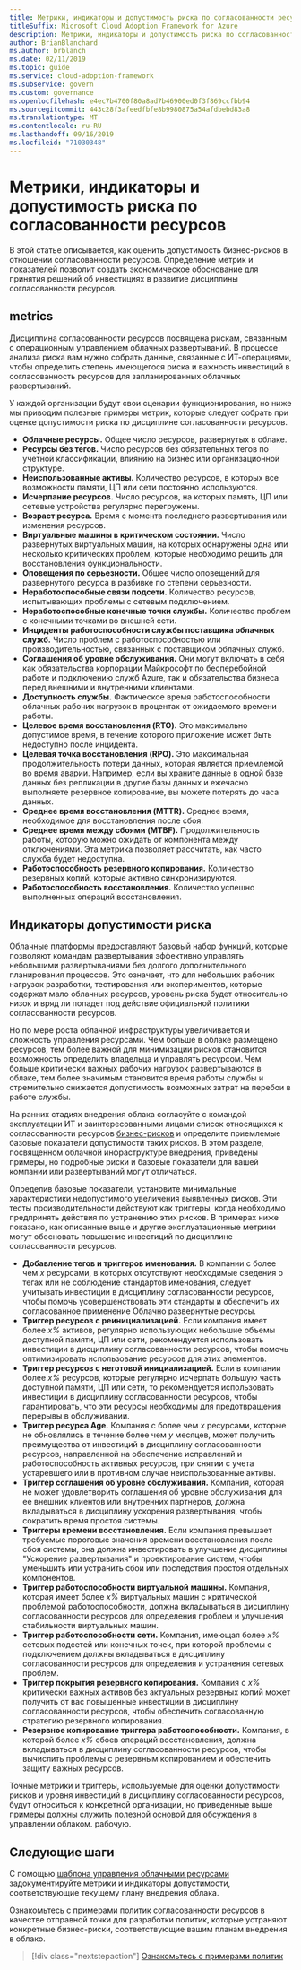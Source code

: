 ```yaml
---
title: Метрики, индикаторы и допустимость риска по согласованности ресурсов
titleSuffix: Microsoft Cloud Adoption Framework for Azure
description: Метрики, индикаторы и допустимость риска по согласованности ресурсов
author: BrianBlanchard
ms.author: brblanch
ms.date: 02/11/2019
ms.topic: guide
ms.service: cloud-adoption-framework
ms.subservice: govern
ms.custom: governance
ms.openlocfilehash: e4ec7b4700f80a8ad7b46900ed0f3f869ccfbb94
ms.sourcegitcommit: 443c28f3afeedfbfe8b9980875a54afdbebd83a8
ms.translationtype: MT
ms.contentlocale: ru-RU
ms.lasthandoff: 09/16/2019
ms.locfileid: "71030348"
---
```

# <a name="resource-consistency-metrics-indicators-and-risk-tolerance"></a>Метрики, индикаторы и допустимость риска по согласованности ресурсов

В этой статье описывается, как оценить допустимость бизнес-рисков в отношении согласованности ресурсов. Определение метрик и показателей позволит создать экономическое обоснование для принятия решений об инвестициях в развитие дисциплины согласованности ресурсов.

## <a name="metrics"></a>metrics

Дисциплина согласованности ресурсов посвящена рискам, связанным с операционным управлением облачных развертываний. В процессе анализа риска вам нужно собрать данные, связанные с ИТ-операциями, чтобы определить степень имеющегося риска и важность инвестиций в согласованность ресурсов для запланированных облачных развертываний.

У каждой организации будут свои сценарии функционирования, но ниже мы приводим полезные примеры метрик, которые следует собрать при оценке допустимости риска по дисциплине согласованности ресурсов.

- **Облачные ресурсы.** Общее число ресурсов, развернутых в облаке.
- **Ресурсы без тегов.** Число ресурсов без обязательных тегов по учетной классификации, влиянию на бизнес или организационной структуре.
- **Неиспользованные активы.** Количество ресурсов, в которых все возможности памяти, ЦП или сети постоянно используются.
- **Исчерпание ресурсов.** Число ресурсов, на которых память, ЦП или сетевые устройства регулярно перегружены.
- **Возраст ресурса.** Время с момента последнего развертывания или изменения ресурсов.
- **Виртуальные машины в критическом состоянии.** Число развернутых виртуальных машин, на которых обнаружены одна или несколько критических проблем, которые необходимо решить для восстановления функциональности.
- **Оповещения по серьезности.** Общее число оповещений для развернутого ресурса в разбивке по степени серьезности.
- **Неработоспособные связи подсети.** Количество ресурсов, испытывающих проблемы с сетевым подключением.
- **Неработоспособные конечные точки службы.** Количество проблем с конечными точками во внешней сети.
- **Инциденты работоспособности службы поставщика облачных служб.** Число проблем с работоспособностью или производительностью, связанных с поставщиком облачных служб.
- **Соглашения об уровне обслуживания.** Они могут включать в себя как обязательства корпорации Майкрософт по бесперебойной работе и подключению служб Azure, так и обязательства бизнеса перед внешними и внутренними клиентами.
- **Доступность службы.** Фактическое время работоспособности облачных рабочих нагрузок в процентах от ожидаемого времени работы.
- **Целевое время восстановления (RTO).** Это максимально допустимое время, в течение которого приложение может быть недоступно после инцидента.
- **Целевая точка восстановления (RPO).** Это максимальная продолжительность потери данных, которая является приемлемой во время аварии. Например, если вы храните данные в одной базе данных без репликации в другие базы данных и ежечасно выполняете резервное копирование, вы можете потерять до часа данных.
- **Среднее время восстановления (MTTR).** Среднее время, необходимое для восстановления после сбоя.
- **Среднее время между сбоями (MTBF).** Продолжительность работы, которую можно ожидать от компонента между отключениями. Эта метрика позволяет рассчитать, как часто служба будет недоступна.
- **Работоспособность резервного копирования.** Количество резервных копий, которые активно синхронизируются.
- **Работоспособность восстановления.** Количество успешно выполненных операций восстановления.

## <a name="risk-tolerance-indicators"></a>Индикаторы допустимости риска

Облачные платформы предоставляют базовый набор функций, которые позволяют командам развертывания эффективно управлять небольшими развертываниями без долгого дополнительного планирования процессов. Это означает, что для небольших рабочих нагрузок разработки, тестирования или экспериментов, которые содержат мало облачных ресурсов, уровень риска будет относительно низок и вряд ли попадет под действие официальной политики согласованности ресурсов.

Но по мере роста облачной инфраструктуры увеличивается и сложность управления ресурсами. Чем больше в облаке размещено ресурсов, тем более важной для минимизации рисков становится возможность определить владельца и управлять ресурсом. Чем больше критически важных рабочих нагрузок развертываются в облаке, тем более значимым становится время работы службы и стремительно снижается допустимость возможных затрат на перебои в работе службы.

На ранних стадиях внедрения облака согласуйте с командой эксплуатации ИТ и заинтересованными лицами список относящихся к согласованности ресурсов [бизнес-рисков](./business-risks.md) и определите приемлемые базовые показатели допустимости таких рисков. В этом разделе, посвященном облачной инфраструктуре внедрения, приведены примеры, но подробные риски и базовые показатели для вашей компании или развертываний могут отличаться.

Определив базовые показатели, установите минимальные характеристики недопустимого увеличения выявленных рисков. Эти тесты производительности действуют как триггеры, когда необходимо предпринять действия по устранению этих рисков. В примерах ниже показано, как описанные выше и другие эксплуатационные метрики могут обосновать повышение инвестиций по дисциплине согласованности ресурсов.

- **Добавление тегов и триггеров именования.** В компании с более чем _x_ ресурсами, в которых отсутствуют необходимые сведения о тегах или не соблюдение стандартов именования, следует учитывать инвестиции в дисциплину согласованности ресурсов, чтобы помочь усовершенствовать эти стандарты и обеспечить их согласованное применение Облачно развернутые ресурсы.
- **Триггер ресурсов с реинициализацией.** Если компания имеет более _x%_ активов, регулярно использующих небольшие объемы доступной памяти, ЦП или сети, рекомендуется использовать инвестиции в дисциплину согласованности ресурсов, чтобы помочь оптимизировать использование ресурсов для этих элементов.
- **Триггер ресурсов с неготовой инициализацией.** Если в компании более _x%_ ресурсов, которые регулярно исчерпать большую часть доступной памяти, ЦП или сети, то рекомендуется использовать инвестиции в дисциплину согласованности ресурсов, чтобы гарантировать, что эти ресурсы необходимы для предотвращения перерывы в обслуживании.
- **Триггер ресурса Age.** Компания с более чем _x_ ресурсами, которые не обновлялись в течение более чем _y_ месяцев, может получить преимущества от инвестиций в дисциплину согласованности ресурсов, направленной на обеспечение исправлений и работоспособность активных ресурсов, при снятии с учета устаревшего или в противном случае неиспользованные активы.
- **Триггер соглашения об уровне обслуживания.** Компания, которая не может удовлетворить соглашения об уровне обслуживания для ее внешних клиентов или внутренних партнеров, должна вкладываться в дисциплину ускорения развертывания, чтобы сократить время простоя системы.
- **Триггеры времени восстановления.** Если компания превышает требуемые пороговые значения времени восстановления после сбоя системы, она должна инвестировать в улучшение дисциплины "Ускорение развертывания" и проектирование систем, чтобы уменьшить или устранить сбои или последствия простоя отдельных компонентов.
- **Триггер работоспособности виртуальной машины.** Компания, которая имеет более _x%_ виртуальных машин с критической проблемой работоспособности, должна вкладываться в дисциплину согласованности ресурсов для определения проблем и улучшения стабильности виртуальных машин.
- **Триггер работоспособности сети.** Компания, имеющая более _x%_ сетевых подсетей или конечных точек, при которой проблемы с подключением должны вкладываться в дисциплину согласованности ресурсов для определения и устранения сетевых проблем.
- **Триггер покрытия резервного копирования.** Компания с _x%_ критически важных активов без актуальных резервных копий может получить от вас повышенные инвестиции в дисциплину согласованности ресурсов, чтобы обеспечить согласованную стратегию резервного копирования.
- **Резервное копирование триггера работоспособности.** Компания, в которой более _x%_ сбоев операций восстановления, должна вкладываться в дисциплину согласованности ресурсов, чтобы вычислить проблемы с резервным копированием и обеспечить защиту важных ресурсов.

Точные метрики и триггеры, используемые для оценки допустимости рисков и уровня инвестиций в дисциплину согласованности ресурсов, будут относиться к конкретной организации, но приведенные выше примеры должны служить полезной основой для обсуждения в управлении облаком. рабочую.

## <a name="next-steps"></a>Следующие шаги

С помощью [шаблона управления облачными ресурсами](./template.md) задокументируйте метрики и индикаторы допустимости, соответствующие текущему плану внедрения облака.

Ознакомьтесь с примерами политик согласованности ресурсов в качестве отправной точки для разработки политик, которые устраняют конкретные бизнес-риски, соответствующие вашим планам внедрения в облако.

> [!div class="nextstepaction"]
> [Ознакомьтесь с примерами политик](./policy-statements.md)
